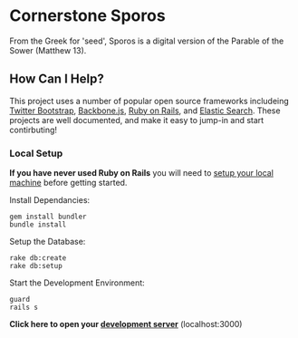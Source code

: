 # Cornerstone Sporos
From the Greek for 'seed', Sporos is a digital version of the Parable of the Sower (Matthew 13).

## How Can I Help?
This project uses a number of popular open source frameworks includeing [Twitter Bootstrap](http://getbootstrap.com/), [Backbone.js](backbonejs.org), [Ruby on Rails](http://rubyonrails.org/), and [Elastic Search](http://www.elasticsearch.org/).  These projects are well documented, and make it easy to jump-in and start contirbuting!

### Local Setup
**If you have never used Ruby on Rails** you will need to [setup your local machine](https://github.com/cornerstone-sf/sporos/wiki/Rails-Setup) before getting started.

Install Dependancies:
```
gem install bundler
bundle install
```

Setup the Database:
```
rake db:create
rake db:setup
```

Start the Development Environment:
```
guard
rails s
```
**Click here to open your [development server](http://localhost:3000)** (localhost:3000)

